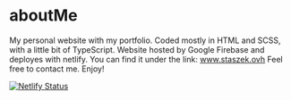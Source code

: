 # aboutMe

My personal website with my portfolio. Coded mostly in HTML and SCSS, with a little bit of TypeScript. Website hosted by Google Firebase and deployes with netlify.
You can find it under the link: www.staszek.ovh
Feel free to contact me.
Enjoy!


[![Netlify Status](https://api.netlify.com/api/v1/badges/ed187580-a659-43c6-aa35-1119f261c533/deploy-status)](https://app.netlify.com/sites/staszek/deploys)
